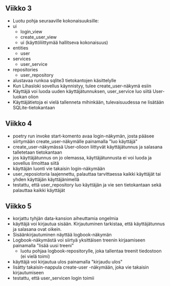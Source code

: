 ## Viikko 3
- Luotu pohja seuraaville kokonaisuuksille:
- ui
	- login_view
	- create_user_view
	- ui (käyttöliittymää hallitseva kokonaisuus)
- entities
	- user
- services
	- user_service
- repositories
	- user_repository
- alustavaa runkoa sqlite3 tietokantojen käsittelylle
- Kun Lihasloki sovellus käynnistyy, tulee create_user-näkymä esiin
- Käyttäjä voi luoda uuden käyttäjätunnuksen, user_service luo siitä User-luokan olion
- Käyttäjätietoja ei vielä tallenneta mihinkään, tulevaisuudessa ne lisätään SQLite-tietokantaan

## Viikko 4
- poetry run invoke start-komento avaa login-näkymän, josta pääsee siirtymään create_user-näkymälle painamalla "luo käyttäjä"
- create_user-näkymässä User-olioon liittyvät käyttäjätunnus ja salasana talletetaan tietokantaan
- jos käyttäjätunnus on jo olemassa, käyttäjätunnusta ei voi luoda ja sovellus ilmoittaa siitä
- käyttäjän luonti vie takaisin login-näkymään
- user_reposiotoria laajennettu, palauttaa tarvittaessa kaikki käyttäjät tai yhden käyttäjän käyttäjänimellä
- testattu, että user_repository luo käyttäjän ja vie sen tietokantaan sekä palauttaa kaikki käyttäjät


## Viikko 5
- korjattu tyhjän data-kansion aiheuttamia ongelmia
- käyttäjä voi kirjautua sisään. Kirjautuminen tarkistaa, että käyttäjätunnus ja salasana ovat oikein.
- Sisäänkirjautuminen näyttää logbook-näkymän
- Logbook-näkymästä voi siirtyä yksittäisen treenin kirjaamiseen painamalla "lisää uusi treeni"
	- luotu pohjaa logbook-repositorylle, joka tallentaa treenit tiedostoon (ei vielä toimi)
- käyttäjä voi kirjautua ulos painamalla "kirjaudu ulos"
- lisätty takaisin-nappula create-user -näkymään, joka vie takaisin kirjautumiseen
- testattu, että user_servicen login toimii
